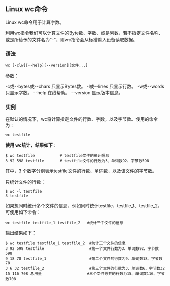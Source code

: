 ## Linux wc命令
Linux wc命令用于计算字数。

利用wc指令我们可以计算文件的Byte数、字数、或是列数，若不指定文件名称、或是所给予的文件名为"-"，则wc指令会从标准输入设备读取数据。

### 语法
```
wc [-clw][--help][--version][文件...]
```

参数：

-c或--bytes或--chars 只显示Bytes数。
-l或--lines 只显示行数。
-w或--words 只显示字数。
--help 在线帮助。
--version 显示版本信息。

### 实例
在默认的情况下，wc将计算指定文件的行数、字数，以及字节数。使用的命令为：
```
wc testfile 
```

**使用 wc统计，结果如下**：
```
$ wc testfile           # testfile文件的统计信息  
3 92 598 testfile       # testfile文件的行数为3、单词数92、字节数598 
```
其中，3 个数字分别表示testfile文件的行数、单词数，以及该文件的字节数。

只统计文件的行数：
```
$ wc -l testfile
3 testfile
```

如果想同时统计多个文件的信息，例如同时统计testfile、testfile_1、testfile_2，可使用如下命令：
```
wc testfile testfile_1 testfile_2   #统计三个文件的信息 
```
输出结果如下：
```
$ wc testfile testfile_1 testfile_2  #统计三个文件的信息  
3 92 598 testfile                    #第一个文件行数为3、单词数92、字节数598  
9 18 78 testfile_1                   #第二个文件的行数为9、单词数18、字节数78  
3 6 32 testfile_2                    #第三个文件的行数为3、单词数6、字节数32  
15 116 708 总用量                    #三个文件总共的行数为15、单词数116、字节数708 
````
